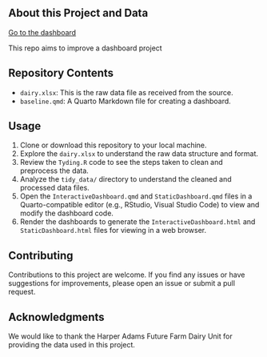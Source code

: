 ## About this Project and Data

[Go to the dashboard](https://rabbuffet.github.io/Dairy_Dashboard/baseline.html)

This repo aims to improve a dashboard project

## Repository Contents

- `dairy.xlsx`: This is the raw data file as received from the source.
- `baseline.qmd`: A Quarto Markdown file for creating a dashboard. 

## Usage

1. Clone or download this repository to your local machine.
2. Explore the `dairy.xlsx`  to understand the raw data structure and format.
3. Review the `Tyding.R` code to see the steps taken to clean and preprocess the data.
4. Analyze the `tidy_data/` directory to understand the cleaned and processed data files.
5. Open the `InteractiveDashboard.qmd` and `StaticDashboard.qmd` files in a Quarto-compatible editor (e.g., RStudio, Visual Studio Code) to view and modify the dashboard code.
6. Render the dashboards to generate the `InteractiveDashboard.html` and `StaticDashboard.html` files for viewing in a web browser.

## Contributing

Contributions to this project are welcome. If you find any issues or have suggestions for improvements, please open an issue or submit a pull request.

## Acknowledgments

We would like to thank the Harper Adams Future Farm Dairy Unit for providing the data used in this project.
